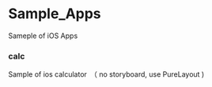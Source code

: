 # Sample_Apps
Sameple of iOS Apps

### calc
Sample of ios calculator　（ no storyboard, use PureLayout )
